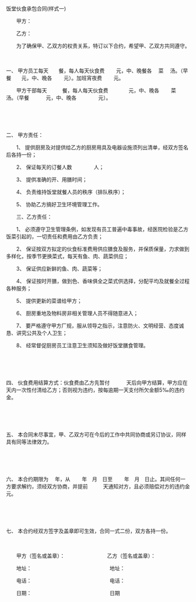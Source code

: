 



饭堂伙食承包合同(样式一)



 

　　甲方：

　　乙方：　　

　　为了确保甲、乙双方的权责关系，特订以下合约，希望甲、乙双方共同遵守。

　　

一、
 甲方员工每天　　餐，每人每天伙食费　　 元，中、晚餐各　 菜　 汤。（早餐　　元，中、晚各　　 元）。加班宵夜费　　 元。

　　甲方干部每天　　　餐，每人每天伙食费　　　　元，中、晚各　　 菜　　　汤。（早餐　　　 元，中、晚各　　　　 元）。

　　

　　

二、
 甲方责任：

　　1、 提供厨房及对提供给乙方的厨房用具及电器设施须列出清单，经双方签名后各持一份；

　　2、 保证每天的订餐人数　　　　 人；

　　3、 提供准确的开、用膳时间；

　　4、 负责维持饭堂就餐人员的秩序（排队秩序）；

　　5、 协助乙方搞好卫生环境管理工作。

　　三、乙方责任：

　　1、 必须遵守卫生管理条例，如发现有员工普遍中毒事故，经医院检验是乙方饭菜引起的，一切责任和费用由乙方负责；

　　2、 保证按双方拟定的伙食标准费用供应膳食及服务，并保质保量，力求做到多样化，按季节更换菜式，每天有鱼、肉、蔬菜供应；

　　3、 保证供应新鲜的鱼、肉、蔬菜等；

　　4、 保证按时开膳，做到色、香味俱全之菜式供选择，分配平均及就餐全过程各种服务；

　　5、 提供更新的菜谱给甲方；

　　6、 厨房重地及物料房非相关管理人员不得随意进入；

　　7、 要严格遵守甲方厂规，服从领导之指示，注意防火、文明经营、态度诚恳、讲究公共及个人卫生；

　　8、 经常督促厨房员工注意卫生须知及做好饭堂膳食管理。

　　

　　

四、
 伙食费用结算方式：伙食费由乙方先暂付　　　 天后向甲方结算，甲方应在　　　天内一次性付清给乙方；否则视为违约，按每逾期一天支付所欠金额5‰的违约金。

　　

　　

五、
 本合同末尽事宜，甲、乙双方可在今后的工作中共同协商或另订协议，同样具有同等法律效力。

　　

　　

六、
 本合约期限为　 年，从　　 年　月　日至　　 年　月　日止。其间任何一方要求解约，须经双方协商，并提前　　　天通知对方，且必须赔偿对方的违约金　　　元。

　　

　　

七、
 本合约经双方签字及盖章即可生效，合同一式二份，双方各持一份。　　

　　

　　甲方（签名或盖章）：　　　　　　　　 乙方（签名或盖章）：

　　地址： 　　　　　　　　　　　　　　　地址：

　　电话：　　　　　　　　　　　　　　　 电话：

　　日期：　　　　　　　　　　　　　　　 日期